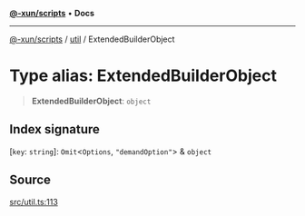 [**@-xun/scripts**](../../README.md) • **Docs**

***

[@-xun/scripts](../../README.md) / [util](../README.md) / ExtendedBuilderObject

# Type alias: ExtendedBuilderObject

> **ExtendedBuilderObject**: `object`

## Index signature

 \[`key`: `string`\]: `Omit`\<`Options`, `"demandOption"`\> & `object`

## Source

[src/util.ts:113](https://github.com/Xunnamius/xscripts/blob/89d81a3e405096de202bc1f6be61ab5d58fc3e1e/src/util.ts#L113)
